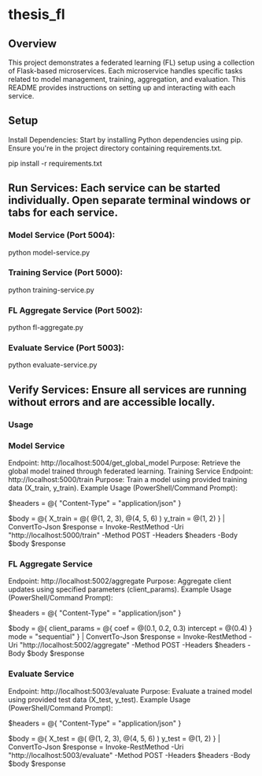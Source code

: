 # thesis_fl
## Overview
This project demonstrates a federated learning (FL) setup using a collection of Flask-based microservices. Each microservice handles specific tasks related to model management, training, aggregation, and evaluation. This README provides instructions on setting up and interacting with each service.

## Setup
Install Dependencies: Start by installing Python dependencies using pip. Ensure you're in the project directory containing requirements.txt.

pip install -r requirements.txt
## Run Services: Each service can be started individually. Open separate terminal windows or tabs for each service.

### Model Service (Port 5004):


python model-service.py
### Training Service (Port 5000):
python training-service.py
### FL Aggregate Service (Port 5002):
python fl-aggregate.py
### Evaluate Service (Port 5003):

python evaluate-service.py

## Verify Services: Ensure all services are running without errors and are accessible locally.

### Usage
### Model Service
Endpoint: http://localhost:5004/get_global_model
Purpose: Retrieve the global model trained through federated learning.
Training Service
Endpoint: http://localhost:5000/train
Purpose: Train a model using provided training data (X_train, y_train).
Example Usage (PowerShell/Command Prompt):

$headers = @{
    "Content-Type" = "application/json"
}

$body = @{
    X_train = @(
        @(1, 2, 3),
        @(4, 5, 6)
    )
    y_train = @(1, 2)
} | ConvertTo-Json
$response = Invoke-RestMethod -Uri "http://localhost:5000/train" -Method POST -Headers $headers -Body $body
$response
### FL Aggregate Service
Endpoint: http://localhost:5002/aggregate
Purpose: Aggregate client updates using specified parameters (client_params).
Example Usage (PowerShell/Command Prompt):

$headers = @{
    "Content-Type" = "application/json"
}

$body = @{
    client_params = @{
        coef = @(0.1, 0.2, 0.3)
        intercept = @(0.4)
    }
    mode = "sequential"
} | ConvertTo-Json
$response = Invoke-RestMethod -Uri "http://localhost:5002/aggregate" -Method POST -Headers $headers -Body $body
$response
### Evaluate Service
Endpoint: http://localhost:5003/evaluate
Purpose: Evaluate a trained model using provided test data (X_test, y_test).
Example Usage (PowerShell/Command Prompt):

$headers = @{
    "Content-Type" = "application/json"
}

$body = @{
    X_test = @(
        @(1, 2, 3),
        @(4, 5, 6)
    )
    y_test = @(1, 2)
} | ConvertTo-Json
$response = Invoke-RestMethod -Uri "http://localhost:5003/evaluate" -Method POST -Headers $headers -Body $body
$response
